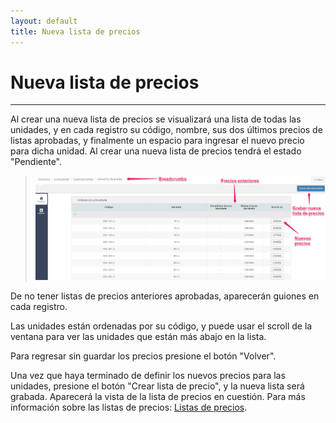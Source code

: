 ```yaml
---
layout: default
title: Nueva lista de precios
---
```


# Nueva lista de precios
---------------------------------------
  
  Al crear una nueva lista de precios se visualizará una lista de todas las unidades, y en cada registro su código, nombre, sus dos últimos precios de listas aprobadas, y finalmente un espacio para ingresar el nuevo precio para dicha unidad. Al crear una nueva lista de precios tendrá el estado "Pendiente".

  >![Nueva lista de precios](/images/nuevalistaprecio.png)
  
  De no tener listas de precios anteriores aprobadas, aparecerán guiones en cada registro.

  Las unidades están ordenadas por su código, y puede usar el scroll de la ventana para ver las unidades que están más abajo en la lista.

  Para regresar sin guardar los precios presione el botón "Volver".

  Una vez que haya terminado de definir los nuevos precios para las unidades, presione el botón "Crear lista de precio", y la nueva lista será grabada. Aparecerá la vista de la lista de precios en cuestión. Para más información sobre las listas de precios: [Listas de precios](listasdeprecios.html).

  